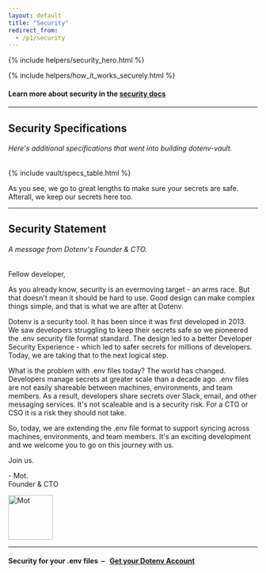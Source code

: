 ```yaml
---
layout: default
title: "Security"
redirect_from:
  - /p1/security
---
```


{% include helpers/security_hero.html %}

<div class="container bg-dark bg-vault-image text-white shadow-sm">
  {% include helpers/how_it_works_securely.html %}
</div>

<div class="container bg-white shadow-sm rounded-bottom">
  <div class="row">
    <div class="col col-lg-10 offset-lg-1">
      <h4 class="text-center py-5 pb-3">Learn more about security in the <a href="/docs/security">security docs</a></h4>
      <div class="text-body-tertiary opacity-50"><hr/></div>
      <h2 class="mt-5 fw-bold text-center">Security Specifications</h2>
      <h6 class="text-center fw-normal mb-4">Here's additional specifications that went into building dotenv-vault.</h6>
      {% include vault/specs_table.html %}
      <p class="fw-bold">As you see, we go to great lengths to make sure your secrets are safe. Afterall, we keep our secrets here too.</p>
      <div class="text-body-tertiary opacity-50"><hr/></div>
    </div>
  </div>
  <div class="row">
    <div class="col col-lg-8 offset-lg-2">
      <h2 class="mt-5 fw-bold text-center">Security Statement</h2>
      <h6 class="text-center fw-normal mb-4">A message from Dotenv's Founder & CTO.</h6>
      <p>Fellow developer,</p>
      <p>As you already know, security is an evermoving target - an arms race. But that doesn't mean it should be hard to use. Good design can make complex things simple, and that is what we are after at Dotenv.</p>
      <p>Dotenv is a security tool. It has been since it was first developed in 2013. We saw developers struggling to keep their secrets safe so we pioneered the .env security file format standard. The design led to a better Developer Security Experience - which led to safer secrets for millions of developers. Today, we are taking that to the next logical step.</p>
      <p>What is the problem with .env files today? The world has changed. Developers manage secrets at greater scale than a decade ago. .env files are not easily shareable between machines, environments, and team members. As a result, developers share secrets over Slack, email, and other messaging services. It's not scaleable and is a security risk. For a CTO or CSO it is a risk they should not take.</p>
      <p>So, today, we are extending the .env file format to support syncing across machines, environments, and team members. It's an exciting development and we welcome you to go on this journey with us.</p>
      <p>Join us.</p>
      <p>- Mot.<br/>Founder & CTO</p>
      <img src="https://res.cloudinary.com/dotenv-org/image/upload/v1667973172/mot-dotenv_l00kth.png" width="90" alt="Mot"/>
    </div>
  </div>
  <div class="row">
    <div class="col">
      <div class="text-body-tertiary opacity-50"><hr/></div>
      <h4 class="fw-bold text-center py-4">
        Security for your .env files&nbsp;&nbsp;–&nbsp;&nbsp;
        <a class="btn btn-dark btn-sm" href="/signup">Get your Dotenv Account</a>
      </h4>
    </div>
  </div>
</div>
